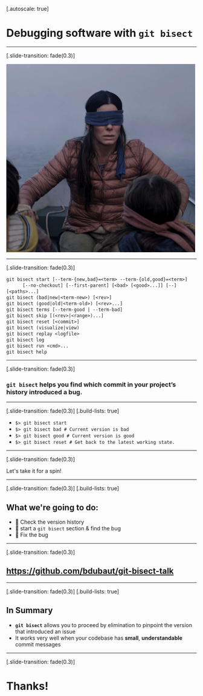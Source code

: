 [.autoscale: true]

# Debugging software with `git bisect`

---

[.slide-transition: fade(0.3)]

![inline](debugging.png)

---

[.slide-transition: fade(0.3)]

```
git bisect start [--term-{new,bad}=<term> --term-{old,good}=<term>]
	  [--no-checkout] [--first-parent] [<bad> [<good>...]] [--] [<paths>...]
git bisect (bad|new|<term-new>) [<rev>]
git bisect (good|old|<term-old>) [<rev>...]
git bisect terms [--term-good | --term-bad]
git bisect skip [(<rev>|<range>)...]
git bisect reset [<commit>]
git bisect (visualize|view)
git bisect replay <logfile>
git bisect log
git bisect run <cmd>...
git bisect help
```

---

[.slide-transition: fade(0.3)]

### `git bisect` helps you find which commit in your project’s history introduced a bug.

---

[.slide-transition: fade(0.3)]
[.build-lists: true]

- `$> git bisect start`
- `$> git bisect bad # Current version is bad`
- `$> git bisect good # Current version is good`
- `$> git bisect reset # Get back to the latest working state.`

---

[.slide-transition: fade(0.3)]

Let's take it for a spin!

---

[.slide-transition: fade(0.3)]
[.build-lists: true]

## What we're going to do:

- 👀 Check the version history
- 🧙 start a `git bisect` section & find the bug
- 🎉 Fix the bug

---

[.slide-transition: fade(0.3)]

## https://github.com/bdubaut/git-bisect-talk

---

[.slide-transition: fade(0.3)]
[.build-lists: true]

## In Summary

- **`git bisect`** allows you to proceed by elimination to pinpoint the version that introduced an issue
- It works very well when your codebase has **small**, **understandable** commit messages

---

[.slide-transition: fade(0.3)]

# Thanks!
